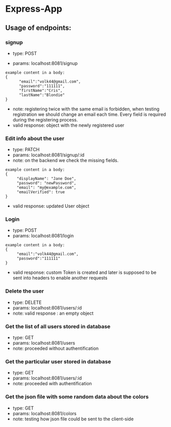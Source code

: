 # Express-App

## Usage of endpoints:
###  signup

* type: POST 

* params:  localhost:8081/signup
```
example content in a body: 
{
      "email":"volk44@gmail.com",
      "password":"111111",
      "firstName":"Cris",
      "lastName":"Blondie"
}
```
* note: registering twice with the same email is forbidden, when testing registration we should change an email    each time. Every field is required during the registering process.
* valid response: object with the newly registered user

### Edit info about the user
* type: PATCH
* params: localhost:8081/signup/:id
* note: on the backend we check the missing fields. 
```
example content in a body: 
{
     "displayName": "Jane Doe",
     "password": "newPassword",
     "email": "my@example.com",
     "emailVerified": true
}
```
* valid response:  updated User object

### Login
* type: POST
* params: localhost:8081/login
```
example content in a body: 
{
     "email":"volk44@gmail.com",
     "password":"111111"
}
```
* valid response:  custom Token is created and later is supposed to be sent into headers to enable another requests


### Delete the user
* type: DELETE
* params: localhost:8081/users/:id
* note: valid response : an empty object


### Get the list of all users stored in database
* type: GET
* params: localhost:8081/users
* note: proceeded without authentification

### Get the particular user stored in database  
* type: GET
* params: localhost:8081/users/:id
* note: proceeded with authentification

### Get the json file with some random data about the colors  
* type: GET
* params: localhost:8081/colors
* note: testing how json file could be sent to the client-side


